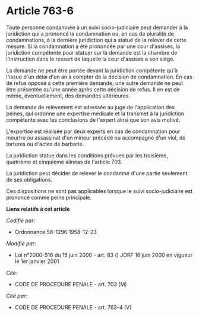 # Article 763-6

Toute personne condamnée à un suivi socio-judiciaire peut demander à la juridiction qui a prononcé la condamnation ou, en cas
de pluralité de condamnations, à la dernière juridiction qui a statué de la relever de cette mesure. Si la condamnation a été
prononcée par une cour d'assises, la juridiction compétente pour statuer sur la demande est la chambre de l'instruction dans
le ressort de laquelle la cour d'assises a son siège.

La demande ne peut être portée devant la juridiction compétente qu'à l'issue d'un délai d'un an à compter de la décision de
condamnation. En cas de refus opposé à cette première demande, une autre demande ne peut être présentée qu'une année après
cette décision de refus. Il en est de même, éventuellement, des demandes ultérieures.

La demande de relèvement est adressée au juge de l'application des peines, qui ordonne une expertise médicale et la transmet
à la juridiction compétente avec les conclusions de l'expert ainsi que son avis motivé.

L'expertise est réalisée par deux experts en cas de condamnation pour meurtre ou assassinat d'un mineur précédé ou accompagné
d'un viol, de tortures ou d'actes de barbarie.

La juridiction statue dans les conditions prévues par les troisième, quatrième et cinquième alinéas de l'article 703.

La juridiction peut décider de relever le condamné d'une partie seulement de ses obligations.

Ces dispositions ne sont pas applicables lorsque le suivi socio-judiciaire est prononcé comme peine principale.

**Liens relatifs à cet article**

_Codifié par_:

  - Ordonnance 58-1296 1958-12-23

_Modifié par_:

  - Loi n°2000-516 du 15 juin 2000 - art. 83 () JORF 16 juin 2000 en vigueur le 1er janvier 2001

_Cite_:

  - CODE DE PROCEDURE PENALE - art. 703 (M)

_Cité par_:

  - CODE DE PROCEDURE PENALE - art. 763-4 (V)
